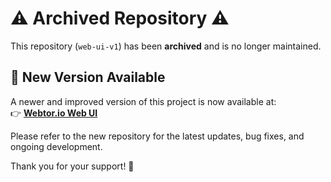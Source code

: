 # ⚠️ Archived Repository ⚠️

This repository (`web-ui-v1`) has been **archived** and is no longer maintained.  

## 🚀 New Version Available  

A newer and improved version of this project is now available at:  
👉 **[Webtor.io Web UI](https://github.com/webtor-io/web-ui)**  

Please refer to the new repository for the latest updates, bug fixes, and ongoing development.  

Thank you for your support! 🙌  
